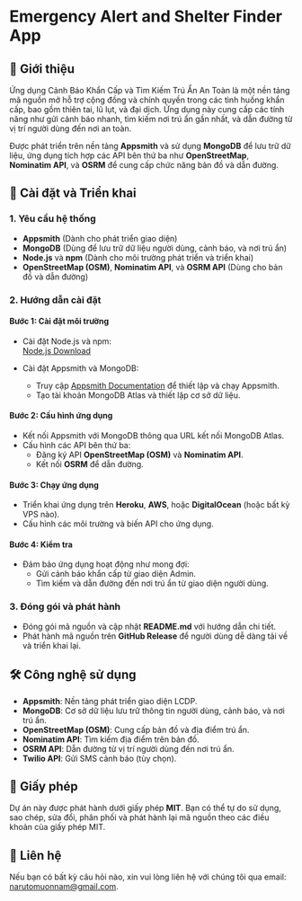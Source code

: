 # Emergency Alert and Shelter Finder App

## 📌 **Giới thiệu**

Ứng dụng Cảnh Báo Khẩn Cấp và Tìm Kiếm Trú Ẩn An Toàn là một nền tảng mã nguồn mở hỗ trợ cộng đồng và chính quyền trong các tình huống khẩn cấp, bao gồm thiên tai, lũ lụt, và đại dịch. Ứng dụng này cung cấp các tính năng như gửi cảnh báo nhanh, tìm kiếm nơi trú ẩn gần nhất, và dẫn đường từ vị trí người dùng đến nơi an toàn.

Được phát triển trên nền tảng **Appsmith** và sử dụng **MongoDB** để lưu trữ dữ liệu, ứng dụng tích hợp các API bên thứ ba như **OpenStreetMap**, **Nominatim API**, và **OSRM** để cung cấp chức năng bản đồ và dẫn đường.

## 🚀 **Cài đặt và Triển khai**

### 1. **Yêu cầu hệ thống**
- **Appsmith** (Dành cho phát triển giao diện)
- **MongoDB** (Dùng để lưu trữ dữ liệu người dùng, cảnh báo, và nơi trú ẩn)
- **Node.js** và **npm** (Dành cho môi trường phát triển và triển khai)
- **OpenStreetMap (OSM)**, **Nominatim API**, và **OSRM API** (Dùng cho bản đồ và dẫn đường)

### 2. **Hướng dẫn cài đặt**

#### **Bước 1: Cài đặt môi trường**
- Cài đặt Node.js và npm:  
  [Node.js Download](https://nodejs.org/)

- Cài đặt Appsmith và MongoDB:
  - Truy cập [Appsmith Documentation](https://www.appsmith.com/docs) để thiết lập và chạy Appsmith.
  - Tạo tài khoản MongoDB Atlas và thiết lập cơ sở dữ liệu.

#### **Bước 2: Cấu hình ứng dụng**
- Kết nối Appsmith với MongoDB thông qua URL kết nối MongoDB Atlas.
- Cấu hình các API bên thứ ba:
  - Đăng ký API **OpenStreetMap (OSM)** và **Nominatim API**.
  - Kết nối **OSRM** để dẫn đường.

#### **Bước 3: Chạy ứng dụng**
- Triển khai ứng dụng trên **Heroku**, **AWS**, hoặc **DigitalOcean** (hoặc bất kỳ VPS nào).
- Cấu hình các môi trường và biến API cho ứng dụng.

#### **Bước 4: Kiểm tra**
- Đảm bảo ứng dụng hoạt động như mong đợi:
  - Gửi cảnh báo khẩn cấp từ giao diện Admin.
  - Tìm kiếm và dẫn đường đến nơi trú ẩn từ giao diện người dùng.

### 3. **Đóng gói và phát hành**
- Đóng gói mã nguồn và cập nhật **README.md** với hướng dẫn chi tiết.
- Phát hành mã nguồn trên **GitHub Release** để người dùng dễ dàng tải về và triển khai lại.

## 🛠 **Công nghệ sử dụng**
- **Appsmith**: Nền tảng phát triển giao diện LCDP.
- **MongoDB**: Cơ sở dữ liệu lưu trữ thông tin người dùng, cảnh báo, và nơi trú ẩn.
- **OpenStreetMap (OSM)**: Cung cấp bản đồ và địa điểm trú ẩn.
- **Nominatim API**: Tìm kiếm địa điểm trên bản đồ.
- **OSRM API**: Dẫn đường từ vị trí người dùng đến nơi trú ẩn.
- **Twilio API**: Gửi SMS cảnh báo (tùy chọn).


## 📄 **Giấy phép**
Dự án này được phát hành dưới giấy phép **MIT**. Bạn có thể tự do sử dụng, sao chép, sửa đổi, phân phối và phát hành lại mã nguồn theo các điều khoản của giấy phép MIT.

## 📢 **Liên hệ**
Nếu bạn có bất kỳ câu hỏi nào, xin vui lòng liên hệ với chúng tôi qua email: [narutomuonnam@gmail.com](mailto:narutomuonnam@gmail.com).

